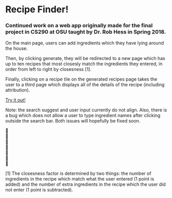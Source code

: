 # Recipe Finder! 

### Continued work on a web app originally made for the final project in CS290 at OSU taught by Dr. Rob Hess in Spring 2018. 

On the main page, users can add ingredients which they have lying around the house. 

Then, by clicking generate, they will be redirected to a new page which has up to ten recipes that most closesly match the ingredients they entered, in order from left to right by closesness [1]. 

Finally, clicking on a recipe tile on the generated recipes page takes the user to a third page which displays all of the details of the recipe (including attribution).

[Try it out!](https://recipe-finder-osu.herokuapp.com/home.html) 

Note: the search suggest and user input currently do not align. Also, there is a bug which does not allow a user to type ingredient names after clicking outside the search bar. Both issues will hopefully be fixed soon. 

:spaghetti:       <br>
:pizza:           <br>
:ramen:           <br> 
:fork_and_knife:  <br> 
:sushi:           <br> 
:bread:           <br> 
:hamburger:       <br>

[1] The closesness factor is determined by two things: the number of ingredients in the recipe which match what the user entered (1 point is added) and the number of extra ingredients in the recipe which the user did not enter (1 point is subtracted). 



